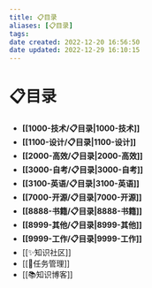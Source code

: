 ```yaml
---
title: 📋目录
aliases: [📋目录]
tags: 
date created: 2022-12-20 16:56:50
date updated: 2022-12-29 16:10:15
---
```


# 📋目录

- **[[1000-技术/📋目录|1000-技术]]**
- **[[1100-设计/📋目录|1100-设计]]**
- **[[2000-高效/📋目录|2000-高效]]**
- **[[3000-自考/📋目录|3000-自考]]**
- **[[3100-英语/📋目录|3100-英语]]**
- **[[7000-开源/📋目录|7000-开源]]**
- **[[8888-书籍/📋目录|8888-书籍]]**
- **[[8999-其他/📋目录|8999-其他]]**
- **[[9999-工作/📋目录|9999-工作]]**
- [[✨知识社区]]
- [[📅任务管理]]
- [[📚知识博客]]
